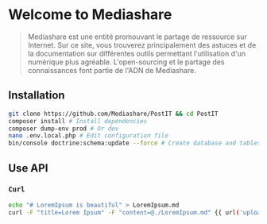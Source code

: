 # Welcome to Mediashare

>   Mediashare est une entité promouvant le partage de ressource sur Internet. Sur ce site, vous trouverez principalement des astuces et de la documentation sur différentes outils permettant l'utilisation d'un numérique plus agréable.
L'open-sourcing et le partage des connaissances font partie de l'ADN de Mediashare.

## Installation

```bash
git clone https://github.com/Mediashare/PostIT && cd PostIT
composer install # Install dependencies
composer dump-env prod # Or dev
nano .env.local.php # Edit configuration file
bin/console doctrine:schema:update --force # Create database and tables
```
## Use API

### ``Curl``

```bash
echo "# LoremIpsum is beautiful" > LoremIpsum.md
curl -F "title=Lorem Ipsum" -F "content=@./LoremIpsum.md" {{ url('upload') }}
```
